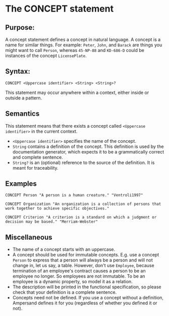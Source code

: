 # The CONCEPT statement

## Purpose:
A concept statement defines a concept in natural language. A concept is a name for similar things. For example: `Peter`, `John`, and `Barack` are things you might want to call `Person`, whereas `45-NP-88` and `KD-686-D` could be instances of the concept `LicensePlate`.

## Syntax:
~~~
CONCEPT <Uppercase identifier> <String> <String>?
~~~
This statement may occur anywhere within a context, either inside or outside a pattern.

## Semantics
This statement means that there exists a concept called `<Uppercase identifier>` in the current context.

* `<Uppercase identifier>` specifies the name of the concept.
* `String` contains a definition of the concept. This definition is used by the documentation generator, which expects it to be a grammatically correct and complete sentence.
* `String?` is an \(optional\) reference to the source of the definition. It is meant for traceability.

## Examples
~~~
CONCEPT Person "A person is a human creature." "Ventroli1997"
~~~


~~~
CONCEPT Organization "An organization is a collection of persons that work together to achieve specific objectives."
~~~


~~~
CONCEPT Criterion "A criterion is a standard on which a judgment or decision may be based." "Merriam-Webster"
~~~

## Miscellaneous
* The name of a concept starts with an uppercase.
* A concept should be used for immutable concepts. E.g. use a concept `Person` to express that a person will always be a person and will not change in, let us say, a table. However, don't use `Employee`, because termination of an employee's contract causes a person to be an employee no longer. So employees are not immutable. To be an employee is a dynamic property, so model it as a relation.
* The description will be printed in the functional specification, so please check that your definition is a complete sentence.
* Concepts need not be defined. If you use a concept without a definition, Ampersand defines it for you (regardless of whether you defined it or not).





